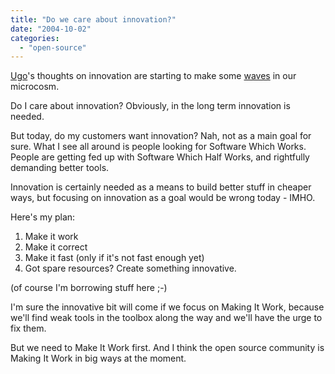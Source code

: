 ```yaml
---
title: "Do we care about innovation?"
date: "2004-10-02"
categories: 
  - "open-source"
---
```


[Ugo](http://beblogging.com/blog/2004/09/30/155521)'s thoughts on innovation are starting to make some [waves](http://roger.kaywa.ch/p467.html) in our microcosm.

Do I care about innovation? Obviously, in the long term innovation is needed.

But today, do my customers want innovation? Nah, not as a main goal for sure. What I see all around is people looking for Software Which Works. People are getting fed up with Software Which Half Works, and rightfully demanding better tools.

Innovation is certainly needed as a means to build better stuff in cheaper ways, but focusing on innovation as a goal would be wrong today - IMHO.

Here's my plan:

1. Make it work
2. Make it correct
3. Make it fast (only if it's not fast enough yet)
4. Got spare resources? Create something innovative.

(of course I'm borrowing stuff here ;-)

I'm sure the innovative bit will come if we focus on Making It Work, because we'll find weak tools in the toolbox along the way and we'll have the urge to fix them.

But we need to Make It Work first. And I think the open source community is Making It Work in big ways at the moment.
